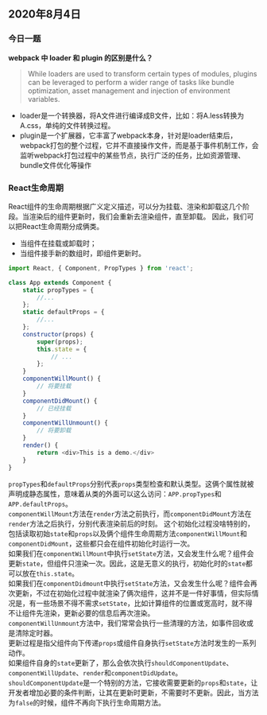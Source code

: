 ## 2020年8月4日
### 今日一题 
**webpack 中 loader 和 plugin 的区别是什么？**
> While loaders are used to transform certain types of modules, plugins can be leveraged to perform a wider range of tasks like bundle optimization, asset management and injection of environment variables.

* loader是一个转换器，将A文件进行编译成B文件，比如：将A.less转换为A.css，单纯的文件转换过程。  
* plugin是一个扩展器，它丰富了webpack本身，针对是loader结束后，webpack打包的整个过程，它并不直接操作文件，而是基于事件机制工作，会监听webpack打包过程中的某些节点，执行广泛的任务，比如资源管理、bundle文件优化等操作
### React生命周期
React组件的生命周期根据广义定义描述，可以分为挂载、渲染和卸载这几个阶段。当渲染后的组件更新时，我们会重新去渲染组件，直至卸载。
因此，我们可以把React生命周期分成俩类。
* 当组件在挂载或卸载时；
* 当组件接手新的数组时，即组件更新时。
```javascript
import React, { Component, PropTypes } from 'react';

class App extends Component {
    static propTypes = {
        //...
    };
    static defaultProps = {
        //...
    };
    constructor(props) {
        super(props);
        this.state = {
            // ...
        };
    }
    componentWillMount() {
        // 将要挂载
    }
    componentDidMount() {
        // 已经挂载
    }
    componentWillUnmount() {
        // 将要卸载
    }
    render() {
        return <div>This is a demo.</div>
    }
}
```
`propTypes`和`defaultProps`分别代表`props`类型检查和默认类型。这俩个属性就被声明成静态属性，意味着从类的外面可以这么访问：`APP.propTypes`和`APP.defaultProps`。  
`componentWillMount`方法在`render`方法之前执行，而`componentDidMount`方法在`render`方法之后执行，分别代表渲染前后的时刻。
这个初始化过程没啥特别的，包括读取初始`state`和`props`以及俩个组件生命周期方法`componentWillMount`和`componentDidMount`，这些都只会在组件初始化时运行一次。  
如果我们在`componentWillMount`中执行`setState`方法，又会发生什么呢？组件会更新`state`，但组件只渲染一次。因此，这是无意义的执行，初始化时的`state`都可以放在`this.state`。  
如果我们在`componentDidmount`中执行`setState`方法，又会发生什么呢？组件会再次更新，不过在初始化过程中就渲染了俩次组件，这并不是一件好事情，但实际情况是，有一些场景不得不需求`setState`，比如计算组件的位置或宽高时，就不得不让组件先渲染，更新必要的信息后再次渲染。  
`componentWillUnmount`方法中，我们常常会执行一些清理的方法，如事件回收或是清除定时器。  
更新过程是指父组件向下传递`props`或组件自身执行`setState`方法时发生的一系列动作。  
如果组件自身的`state`更新了，那么会依次执行`shouldComponentUpdate`、`componentWillUpdate`、`render`和`componentDidUpdate`。
`shouldComponentUpdate`是一个特别的方法，它接收需要更新的`props`和`state`，让开发者增加必要的条件判断，让其在更新时更新，不需要时不更新。因此，当方法为`false`的时候，组件不再向下执行生命周期方法。  